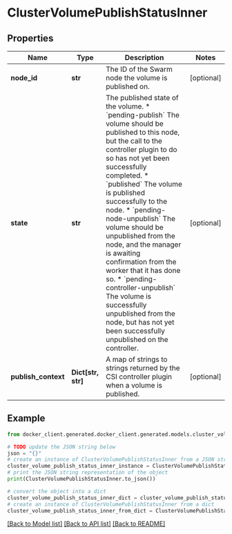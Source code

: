 # ClusterVolumePublishStatusInner


## Properties

Name | Type | Description | Notes
------------ | ------------- | ------------- | -------------
**node_id** | **str** | The ID of the Swarm node the volume is published on.  | [optional] 
**state** | **str** | The published state of the volume. * &#x60;pending-publish&#x60; The volume should be published to this node, but the call to the controller plugin to do so has not yet been successfully completed. * &#x60;published&#x60; The volume is published successfully to the node. * &#x60;pending-node-unpublish&#x60; The volume should be unpublished from the node, and the manager is awaiting confirmation from the worker that it has done so. * &#x60;pending-controller-unpublish&#x60; The volume is successfully unpublished from the node, but has not yet been successfully unpublished on the controller.  | [optional] 
**publish_context** | **Dict[str, str]** | A map of strings to strings returned by the CSI controller plugin when a volume is published.  | [optional] 

## Example

```python
from docker_client.generated.docker_client.generated.models.cluster_volume_publish_status_inner import ClusterVolumePublishStatusInner

# TODO update the JSON string below
json = "{}"
# create an instance of ClusterVolumePublishStatusInner from a JSON string
cluster_volume_publish_status_inner_instance = ClusterVolumePublishStatusInner.from_json(json)
# print the JSON string representation of the object
print(ClusterVolumePublishStatusInner.to_json())

# convert the object into a dict
cluster_volume_publish_status_inner_dict = cluster_volume_publish_status_inner_instance.to_dict()
# create an instance of ClusterVolumePublishStatusInner from a dict
cluster_volume_publish_status_inner_from_dict = ClusterVolumePublishStatusInner.from_dict(cluster_volume_publish_status_inner_dict)
```
[[Back to Model list]](../README.md#documentation-for-models) [[Back to API list]](../README.md#documentation-for-api-endpoints) [[Back to README]](../README.md)


